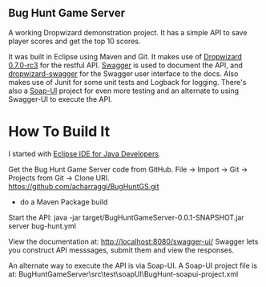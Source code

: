## Bug Hunt Game Server

A working Dropwizard demonstration project. It has a simple API to save player scores and get the top 10 scores. 

It was built in Eclipse using Maven and Git. 
It makes use of [Dropwizard 0.7.0-rc3](https://dropwizard.github.io/dropwizard/) for the restful API. 
[Swagger](https://helloreverb.com/developers/swagger) is used to document the API,
and [dropwizard-swagger](https://github.com/federecio/dropwizard-swagger) for the Swagger user interface to the docs. 
Also makes use of Junit for some unit tests and Logback for logging. 
There's also a [Soap-UI](http://www.soapui.org/) project for even more testing and an alternate to using Swagger-UI to execute the API.

# How To Build It

I started with [Eclipse IDE for Java Developers](https://www.eclipse.org/downloads/packages/eclipse-ide-java-developers/keplersr2).

Get the Bug Hunt Game Server code from GitHub.
File -> Import -> Git -> Projects from Git -> Clone URI.
https://github.com/acharraggi/BugHuntGS.git

- do a Maven Package build

Start the API:
java -jar target/BugHuntGameServer-0.0.1-SNAPSHOT.jar server bug-hunt.yml 

View the documentation at: [http://localhost:8080/swagger-ui/](http://localhost:8080/swagger-ui/)
Swagger lets you construct API messsages, submit them and view the responses.

An alternate way to execute the API is via Soap-UI. A Soap-UI project file is at:
BugHuntGameServer\src\test\soapUI\BugHunt-soapui-project.xml

